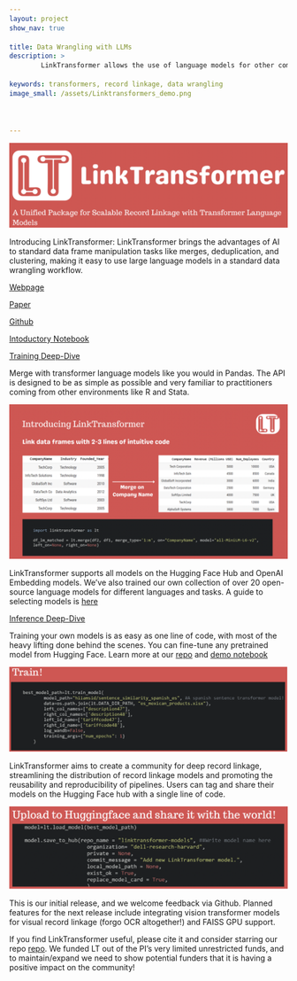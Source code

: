 ```yaml
---
layout: project
show_nav: true

title: Data Wrangling with LLMs
description: >
        LinkTransformer allows the use of language models for other common data wrangling tasks like de-duplication and clustering" [Webpage](https://linktransformer.github.io/), [Paper](https://scholar.harvard.edu/sites/scholar.harvard.edu/files/dell/files/linkt.pdf), [Github](https://github.com/dell-research-harvard/linktransformer), [Notebook](https://colab.research.google.com/drive/1OqUB8sqpUvrnC8oa_1RoOUzV6DaAKL4N)

keywords: transformers, record linkage, data wrangling
image_small: /assets/Linktransformers_demo.png



---
```


![](/assets/projects/lt_logo.png)

Introducing LinkTransformer: LinkTransformer brings the advantages of AI to standard data frame manipulation tasks like merges, deduplication, and clustering, making it easy to use large language models in a standard data wrangling workflow. 

[Webpage](https://linktransformer.github.io/)

 [Paper](https://scholar.harvard.edu/sites/scholar.harvard.edu/files/dell/files/linkt.pdf)

 [Github](https://github.com/dell-research-harvard/linktransformer)

[Intoductory Notebook](https://colab.research.google.com/drive/1SAvQdgYiX2CinoTC8Y5qtKScNwx3DYXf#scrollTo=jR0-0I6jPm2S)


[Training Deep-Dive]([ttps://colab.research.google.com/drive/1tHitPGjMMI2Nvh4wwA8rdcbYfbLaJDvg](https://colab.research.google.com/drive/1tHitPGjMMI2Nvh4wwA8rdcbYfbLaJDvg))

Merge with transformer language models like you would in Pandas. The API is designed to be as simple as possible and very familiar to practitioners coming from other environments like R and Stata. 

![](/assets/projects/lt_image.png)

LinkTransformer supports all models on the Hugging Face Hub and OpenAI Embedding models. We’ve also trained our own collection of over 20 open-source language models for different languages and tasks. A guide to selecting models is [here](https://colab.research.google.com/drive/1SAvQdgYiX2CinoTC8Y5qtKScNwx3DYXf#scrollTo=jR0-0I6jPm2S)

[Inference Deep-Dive](https://colab.research.google.com/drive/1OqUB8sqpUvrnC8oa_1RoOUzV6DaAKL4N)


Training your own models is as easy as one line of code, with most of the heavy lifting done behind the scenes.  You can fine-tune any pretrained model from Hugging Face. Learn more at our [repo](https://github.com/dell-research-harvard/linktransformer) and [demo notebook]([ttps://colab.research.google.com/drive/1tHitPGjMMI2Nvh4wwA8rdcbYfbLaJDvg](https://colab.research.google.com/drive/1tHitPGjMMI2Nvh4wwA8rdcbYfbLaJDvg))

 ![](/assets/projects/train.png)

LinkTransformer aims to create a community for deep record linkage, streamlining the distribution of record linkage models and promoting the reusability and reproducibility of pipelines.  Users can tag and share their models on the Hugging Face hub with a single line of code. 

![](/assets/projects/hub.png)

This is our initial release, and we welcome feedback via Github. Planned features for the next release include integrating vision transformer models for visual record linkage (forgo OCR altogether!) and FAISS GPU support. 

If you find LinkTransformer useful, please cite it and consider starring our repo  [repo](https://github.com/dell-research-harvard/linktransformer). We funded LT out of the PI’s very limited unrestricted funds, and to maintain/expand we need to show potential funders that it is having a positive impact on the community!